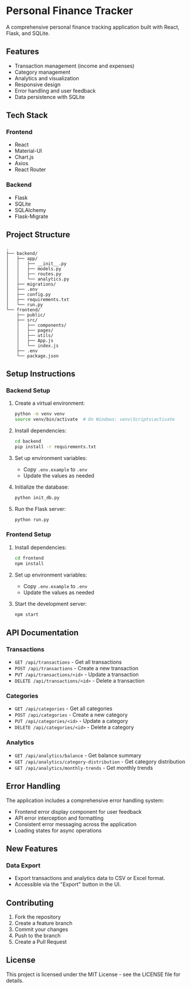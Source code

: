 # Personal Finance Tracker

A comprehensive personal finance tracking application built with React, Flask, and SQLite.

## Features

- Transaction management (income and expenses)
- Category management
- Analytics and visualization
- Responsive design
- Error handling and user feedback
- Data persistence with SQLite

## Tech Stack

### Frontend
- React
- Material-UI
- Chart.js
- Axios
- React Router

### Backend
- Flask
- SQLite
- SQLAlchemy
- Flask-Migrate

## Project Structure

```
.
├── backend/
│   ├── app/
│   │   ├── __init__.py
│   │   ├── models.py
│   │   ├── routes.py
│   │   └── analytics.py
│   ├── migrations/
│   ├── .env
│   ├── config.py
│   ├── requirements.txt
│   └── run.py
└── frontend/
    ├── public/
    ├── src/
    │   ├── components/
    │   ├── pages/
    │   ├── utils/
    │   ├── App.js
    │   └── index.js
    ├── .env
    └── package.json
```

## Setup Instructions

### Backend Setup

1. Create a virtual environment:
   ```bash
   python -m venv venv
   source venv/bin/activate  # On Windows: venv\Scripts\activate
   ```

2. Install dependencies:
   ```bash
   cd backend
   pip install -r requirements.txt
   ```

3. Set up environment variables:
   - Copy `.env.example` to `.env`
   - Update the values as needed

4. Initialize the database:
   ```bash
   python init_db.py
   ```

5. Run the Flask server:
   ```bash
   python run.py
   ```

### Frontend Setup

1. Install dependencies:
   ```bash
   cd frontend
   npm install
   ```

2. Set up environment variables:
   - Copy `.env.example` to `.env`
   - Update the values as needed

3. Start the development server:
   ```bash
   npm start
   ```

## API Documentation

### Transactions
- `GET /api/transactions` - Get all transactions
- `POST /api/transactions` - Create a new transaction
- `PUT /api/transactions/<id>` - Update a transaction
- `DELETE /api/transactions/<id>` - Delete a transaction

### Categories
- `GET /api/categories` - Get all categories
- `POST /api/categories` - Create a new category
- `PUT /api/categories/<id>` - Update a category
- `DELETE /api/categories/<id>` - Delete a category

### Analytics
- `GET /api/analytics/balance` - Get balance summary
- `GET /api/analytics/category-distribution` - Get category distribution
- `GET /api/analytics/monthly-trends` - Get monthly trends

## Error Handling

The application includes a comprehensive error handling system:

- Frontend error display component for user feedback
- API error interception and formatting
- Consistent error messaging across the application
- Loading states for async operations

## New Features

### Data Export
- Export transactions and analytics data to CSV or Excel format.
- Accessible via the "Export" button in the UI.

## Contributing

1. Fork the repository
2. Create a feature branch
3. Commit your changes
4. Push to the branch
5. Create a Pull Request

## License

This project is licensed under the MIT License - see the LICENSE file for details.